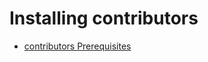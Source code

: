 # Installing contributors

- [contributors Prerequisites](/theELioWay/contributors/prerequisites.html)
